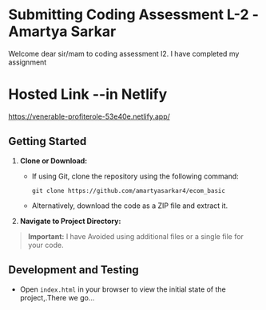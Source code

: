 # Submitting Coding Assessment L-2 -Amartya Sarkar

Welcome dear sir/mam to coding assessment l2. I have completed my assignment

# Hosted Link --in Netlify

https://venerable-profiterole-53e40e.netlify.app/

## Getting Started

1. **Clone or Download:**

   - If using Git, clone the repository using the following command:
     ```
     git clone https://github.com/amartyasarkar4/ecom_basic
     ```
   - Alternatively, download the code as a ZIP file and extract it.

2. **Navigate to Project Directory:**

> **Important:** I have Avoided using additional files or a single file for your code.

## Development and Testing

- Open `index.html` in your browser to view the initial state of the project,.There we go...

